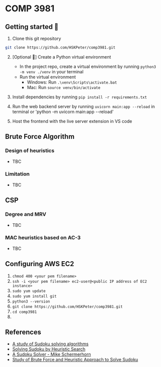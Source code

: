 # COMP 3981

## Getting started 🚀

1. Clone this git repository

``` sh
git clone https://github.com/HSKPeter/comp3981.git
```

2. [Optional 👀] Create a Python virtual environment
   - In the project repo, create a virtual environment by running `python3 -m venv ./venv` in your terminal
   - Run the virtual environment
     - Windows: Run `.\venv\Scripts\activate.bat`
     - Mac: Run `source venv/bin/activate`

3. Install dependencies by running `pip install -r requirements.txt`

4. Run the web backend server by running `uvicorn main:app --reload` in terminal or 'python -m uvicorn main:app --reload'

5. Host the frontend with the live server extension in VS code

## Brute Force Algorithm

### Design of heuristics
- TBC

### Limitation
- TBC

## CSP

### Degree and MRV
- TBC

### MAC heuristics based on AC-3
- TBC

## Configuring AWS EC2
1. `chmod 400 <your pem filename>`
2. `ssh -i <your pem filename> ec2-user@<public IP address of EC2 instance>`
3. `sudo yum update`
4. `sudo yum install git`
5. `python3 --version`
6. `git clone https://github.com/HSKPeter/comp3981.git`
7. `cd comp3981`
8. 

## References
- [A study of Sudoku solving algorithms](https://www.csc.kth.se/utbildning/kth/kurser/DD143X/dkand12/Group6Alexander/report/PATRIK_BERGGREN_DAVID_NILSSON.rapport.pdf) 
- [Solving Sudoku by Heuristic Search](https://medium.com/@davidcarmel/solving-sudoku-by-heuristic-search-b0c2b2c5346e)
- [A Sudoku Solver - Mike Schermerhorn](https://www.cs.rochester.edu/u/brown/242/assts/termprojs/Sudoku09.pdf)
- [Study of Brute Force and Heuristic Approach to
Solve Sudoku](https://www.ijettcs.org/Volume4Issue5(2)/IJETTCS-2015-10-10-17.pdf)





